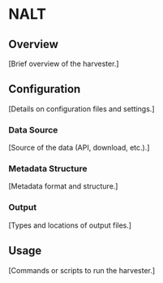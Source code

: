 # NALT

## Overview

[Brief overview of the harvester.]

## Configuration

[Details on configuration files and settings.]

### Data Source

[Source of the data (API, download, etc.).]

### Metadata Structure

[Metadata format and structure.]

### Output

[Types and locations of output files.]

## Usage

[Commands or scripts to run the harvester.]
